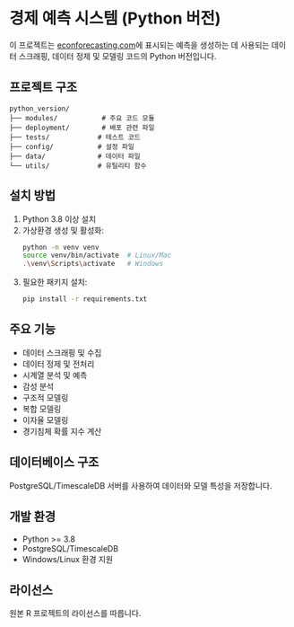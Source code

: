 # 경제 예측 시스템 (Python 버전)

이 프로젝트는 [econforecasting.com](https://econforecasting.com)에 표시되는 예측을 생성하는 데 사용되는 데이터 스크래핑, 데이터 정제 및 모델링 코드의 Python 버전입니다.

## 프로젝트 구조

```
python_version/
├── modules/           # 주요 코드 모듈
├── deployment/        # 배포 관련 파일
├── tests/            # 테스트 코드
├── config/           # 설정 파일
├── data/             # 데이터 파일
└── utils/            # 유틸리티 함수
```

## 설치 방법

1. Python 3.8 이상 설치
2. 가상환경 생성 및 활성화:
   ```bash
   python -m venv venv
   source venv/bin/activate  # Linux/Mac
   .\venv\Scripts\activate   # Windows
   ```
3. 필요한 패키지 설치:
   ```bash
   pip install -r requirements.txt
   ```

## 주요 기능

- 데이터 스크래핑 및 수집
- 데이터 정제 및 전처리
- 시계열 분석 및 예측
- 감성 분석
- 구조적 모델링
- 복합 모델링
- 이자율 모델링
- 경기침체 확률 지수 계산

## 데이터베이스 구조

PostgreSQL/TimescaleDB 서버를 사용하여 데이터와 모델 특성을 저장합니다.

## 개발 환경

- Python >= 3.8
- PostgreSQL/TimescaleDB
- Windows/Linux 환경 지원

## 라이선스

원본 R 프로젝트의 라이선스를 따릅니다. 